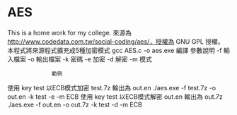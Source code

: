 # AES
This is a home work for my college.
來源為 http://www.codedata.com.tw/social-coding/aes/，授權為 GNU GPL 授權。
本程式將來源程式擴充成5種加密模式
gcc AES.c -o aes.exe 編譯
參數說明
-f 輸入檔案 -o 輸出檔案 -k 密碼 -e 加密 -d 解密 -m 模式

                  範例
使用 key test 以ECB模式加密 test.7z 輸出為 out.en 
./aes.exe -f test.7z -o out.en -k test -e -m ECB
使用 key test 以ECB模式解密 out.en 輸出為 out.7z 
./aes.exe -f out.en -o out.7z -k test -d -m ECB
